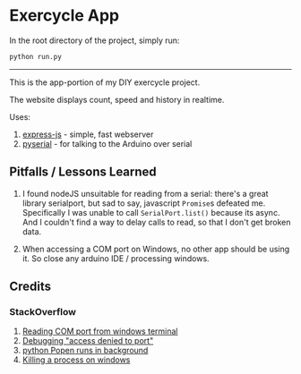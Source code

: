 # Exercycle App

In the root directory of the project, simply run:

```sh
python run.py
```

---

This is the app-portion of my DIY exercycle project.

The website displays count, speed and history in realtime.

Uses:

1. [express-js](https://expressjs.com/) - simple, fast webserver
2. [pyserial](https://pyserial.readthedocs.io/en/latest/pyserial.html) - for talking to the Arduino over serial

## Pitfalls / Lessons Learned

1. I found nodeJS unsuitable for reading from a serial: there's a great library serialport, but sad to say, javascript `Promise`s defeated me.
   Specifically I was unable to call `SerialPort.list()` because its async. And I couldn't find a way to delay calls to read, so that I don't get broken data.

2. When accessing a COM port on Windows, no other app should be using it. So close any arduino IDE / processing windows.

## Credits

### StackOverflow

1. [Reading COM port from windows terminal](https://stackoverflow.com/a/3924069)
2. [Debugging "access denied to port"](https://stackoverflow.com/questions/1153547/access-to-the-port-com1-is-denied)
3. [python Popen runs in background](https://stackoverflow.com/a/7224186)
4. [Killing a process on windows](https://stackoverflow.com/a/73528296)
